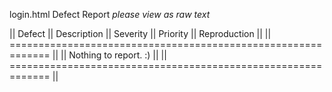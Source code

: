 login.html Defect Report *please view as raw text*

|| Defect || Description || Severity || Priority || Reproduction ||
|| ============================================================= ||
|| Nothing to report. :)                                         ||
|| ============================================================= ||